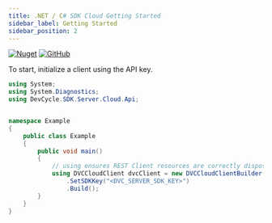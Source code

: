 ```yaml
---
title: .NET / C# SDK Cloud Getting Started
sidebar_label: Getting Started
sidebar_position: 2
---
```


[![Nuget](https://badgen.net/nuget/v/DevCycle.SDK.Server.Cloud)](https://www.nuget.org/packages/DevCycle.SDK.Server.Cloud/)
[![GitHub](https://img.shields.io/github/stars/devcyclehq/dotnet-server-sdk.svg?style=social&label=Star&maxAge=2592000)](https://github.com/DevCycleHQ/dotnet-server-sdk)

To start, initialize a client using the API key. 

```csharp
using System;
using System.Diagnostics;
using DevCycle.SDK.Server.Cloud.Api;


namespace Example
{
    public class Example
    {
        public void main()
        {
            // using ensures REST Client resources are correctly disposed once no longer required.
            using DVCCloudClient dvcClient = new DVCCloudClientBuilder()
                .SetSDKKey("<DVC_SERVER_SDK_KEY>")
                .Build();
        }
    }
}
```
